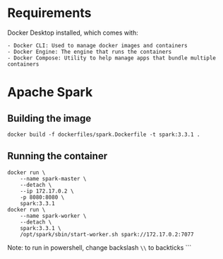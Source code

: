 # Requirements

Docker Desktop installed, which comes with:

    - Docker CLI: Used to manage docker images and containers
    - Docker Engine: The engine that runs the containers
    - Docker Compose: Utility to help manage apps that bundle multiple containers

# Apache Spark

## Building the image

```
docker build -f dockerfiles/spark.Dockerfile -t spark:3.3.1 .
```

## Running the container

```
docker run \
    --name spark-master \
    --detach \
    --ip 172.17.0.2 \
    -p 8080:8080 \
    spark:3.3.1
docker run \
    --name spark-worker \
    --detach \
    spark:3.3.1 \
    /opt/spark/sbin/start-worker.sh spark://172.17.0.2:7077
```

Note: to run in powershell, change backslash `\\` to backticks `\``
